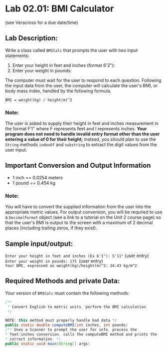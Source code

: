 # Lab 02.01: BMI Calculator
(see Veracross for a due date/time)

## Lab Description: 
Write a class called `BMICalc` that prompts the user with
two input statements:

1. Enter your height in feet and inches (format 6'2"):
2. Enter your weight in pounds:

The computer must wait for the user to respond to each question.
Following the input data from the user, the computer will calculate
the user's BMI, or body mass index, handled by the following
formula.

`BMI = weight(kg) / height(m)^2`

### Note:
The user is asked to supply their height in feet and inches measurement in the format F'I" where F
represents feet and I represents inches. **Your program does not need to handle invalid entry format
other than the user entering a value of 0 for their height;** instead, you should plan to use the `String`
methods `indexOf` and `substring` to extract the digit values from the user input.

## Important Conversion and Output Information
- 1 inch == 0.0254 meters
- 1 pound == 0.454 kg

### Note:
You will have to convert the supplied information from the user into the appropriate metric values.
For output conversion, you will be required to use a `DecimalFormat` object (see a link to a tutorial on
the Unit 2 course page) so that the user's BMI is output to the screen with a maximum of 2 decimal places
(including trailing zeros, if they exist).

## Sample input/output:
`Enter your height in feet and inches (Ex 6'1"): 5'11"` (user entry)
\
`Enter your weight in pounds: 175 `(user entry)
\
`Your BMI, expressed as weight(kg)/height(m)^2: 24.43 kg/m^2`

## Required Methods and private Data:
Your version of `BMICalc` must contain the following methods:
```java
/**
 * Convert English to metric units, perform the BMI calculation.
 */

NOTE: this method must properly handle bad data */
public static double computeBMI(int inches, int pounds)
/** Uses a Scanner to prompt the user for info, process the
* feet/inches conversion, calls the computeBMI method and prints the
* correct information. */
public static void main(String[] args)
```
